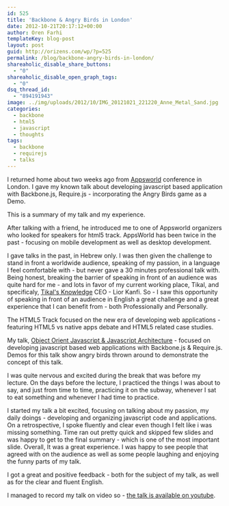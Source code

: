 ```yaml
---
id: 525
title: 'Backbone & Angry Birds in London'
date: 2012-10-21T20:17:12+00:00
author: Oren Farhi 
templateKey: blog-post
layout: post
guid: http://orizens.com/wp/?p=525
permalink: /blog/backbone-angry-birds-in-london/
shareaholic_disable_share_buttons:
  - "0"
shareaholic_disable_open_graph_tags:
  - "0"
dsq_thread_id:
  - "894191943"
image: ../img/uploads/2012/10/IMG_20121021_221220_Anne_Metal_Sand.jpg
categories:
  - backbone
  - html5
  - javascript
  - thoughts
tags:
  - backbone
  - requirejs
  - talks
---
```

I returned home about two weeks ago from [Appsworld](http://www.apps-world.net/europe/index.php "AppsWorld Website") conference in London. I gave my known talk about developing javascript based application with Backbone.js, Require.js - incorporating the Angry Birds game as a Demo.
  
This is a summary of my talk and my experience.<!--more-->


  
After talking with a friend, he introduced me to one of Appsworld organizers who looked for speakers for html5 track. AppsWorld has been twice in the past - focusing on mobile development as well as desktop development.
  
I gave talks in the past, in Hebrew only. I was then given the challenge to stand in front a worldwide audience, speaking of my passion, in a language I feel comfortable with - but never gave a 30 minutes professional talk with. Being honest, breaking the barrier of speaking in front of an audience was quite hard for me - and lots in favor of my current working place, Tikal, and specificaly, [Tikal's Knowledge](http://tikalk.com "Tikal Knowledge - Open Source Solutions with Exeprt IT's") CEO - Lior Kanfi. So - I saw this opportunity of speaking in front of an audience in English a great challenge and a great experience that I can benefit from - both Professionally and Personally.
  
The HTML5 Track focused on the new era of developing web applications - featuring HTML5 vs native apps debate and HTML5 related case studies.
  
My talk, [Object Orient Javascript & Javascript Architecture](http://orizens.github.com/oopjs-talk/ "OOP Javascript & JS Architecture using Backbone.js and Angry Birds") - focused on developing javascript based web applications with Backbone.js & Require.js. Demos for this talk show angry birds thrown around to demonstrate the concept of this talk.
  
I was quite nervous and excited during the break that was before my lecture. On the days before the lecture, I practiced the things I was about to say, and just from time to time, practicing it on the subway, whenever I sat to eat something and whenever I had time to practice.
  
I started my talk a bit excited, focusing on talking about my passion, my daily doings - developing and organizing javascript code and applications. On a retrospective, I spoke fluently and clear even though I felt like i was missing something. Time ran out pretty quick and skipped few slides and was happy to get to the final summary - which is one of the most important slide. Overall, It was a great experience. I was happy to see people that agreed with on the audience as well as some people laughing and enjoying the funny parts of my talk.
  
I got a great and positive feedback - both for the subject of my talk, as well as for the clear and fluent English.
  
I managed to record my talk on video so - <a href="https://www.youtube.com/watch?v=NCAfH7xdM5o&feature=youtube_gdata_player" title="Oren Farhi's talk about oop js & js architecture" target="_blank">the talk is available on youtube</a>.